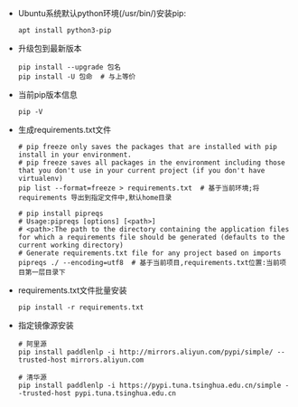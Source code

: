 * Ubuntu系统默认python环境(/usr/bin/)安装pip:
    ```shell
    apt install python3-pip
    ```

* 升级包到最新版本
    ```shell
    pip install --upgrade 包名
    pip install -U 包命  # 与上等价
    ```

* 当前pip版本信息
    ```shell
    pip -V
    ```

* 生成requirements.txt文件
    ```shell
    # pip freeze only saves the packages that are installed with pip install in your environment.
    # pip freeze saves all packages in the environment including those that you don't use in your current project (if you don't have virtualenv)
    pip list --format=freeze > requirements.txt  # 基于当前环境;将requirements 导出到指定文件中,默认home目录
    
    # pip install pipreqs
    # Usage:pipreqs [options] [<path>]
    # <path>:The path to the directory containing the application files for which a requirements file should be generated (defaults to the current working directory)
    # Generate requirements.txt file for any project based on imports
    pipreqs ./ --encoding=utf8  # 基于当前项目,requirements.txt位置:当前项目第一层目录下
    ```

* requirements.txt文件批量安装
    ```shell
    pip install -r requirements.txt
    ``` 

* 指定镜像源安装
    ```shell
    # 阿里源
    pip install paddlenlp -i http://mirrors.aliyun.com/pypi/simple/ --trusted-host mirrors.aliyun.com
    
    # 清华源
    pip install paddlenlp -i https://pypi.tuna.tsinghua.edu.cn/simple --trusted-host pypi.tuna.tsinghua.edu.cn
    ```